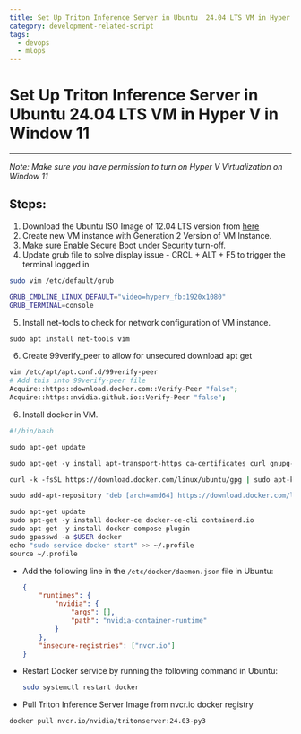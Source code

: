 ```yaml
---
title: Set Up Triton Inference Server in Ubuntu  24.04 LTS VM in Hyper V in Window 11
category: development-related-script
tags:
  - devops
  - mlops
---
```

# Set Up Triton Inference Server in Ubuntu 24.04 LTS VM in Hyper V in Window 11
---- 
*Note: Make sure you have permission to turn on Hyper V Virtualization on Window 11*
## Steps:

1. Download the Ubuntu ISO Image of 12.04 LTS version from [here](https://ubuntu.com/download/desktop)
2. Create new VM instance  with Generation 2 Version of VM Instance.
3. Make sure Enable Secure Boot under Security turn-off.
4. Update grub file to solve display issue - CRCL + ALT + F5 to trigger the terminal logged in 
```bash 
sudo vim /etc/default/grub

GRUB_CMDLINE_LINUX_DEFAULT="video=hyperv_fb:1920x1080"
GRUB_TERMINAL=console

```
5. Install net-tools to check for network configuration of VM instance.
```bash
sudo apt install net-tools vim 
```
6. Create 99verify_peer to allow for unsecured download apt get 
```bash
vim /etc/apt/apt.conf.d/99verify-peer
# Add this into 99verify-peer file
Acquire::https::download.docker.com::Verify-Peer "false";
Acquire::https::nvidia.github.io::Verify-Peer "false";
```
6. Install docker in VM.
```bash
#!/bin/bash

sudo apt-get update

sudo apt-get -y install apt-transport-https ca-certificates curl gnupg-agent software-properties-common

curl -k -fsSL https://download.docker.com/linux/ubuntu/gpg | sudo apt-key add -

sudo add-apt-repository "deb [arch=amd64] https://download.docker.com/linux/ubuntu $(lsb_release -cs) stable"

sudo apt-get update
sudo apt-get -y install docker-ce docker-ce-cli containerd.io
sudo apt-get -y install docker-compose-plugin
sudo gpasswd -a $USER docker
echo "sudo service docker start" >> ~/.profile
source ~/.profile
```

- Add the following line in the `/etc/docker/daemon.json` file in Ubuntu:
    
    ```json
    {
        "runtimes": {
            "nvidia": {
                "args": [],
                "path": "nvidia-container-runtime"
            }
        },
        "insecure-registries": ["nvcr.io"]
    }
    ```
    
- Restart Docker service by running the following command in Ubuntu:
    
	```bash
    sudo systemctl restart docker
    ```

 - Pull Triton Inference Server Image from nvcr.io docker registry
```bash
docker pull nvcr.io/nvidia/tritonserver:24.03-py3
```